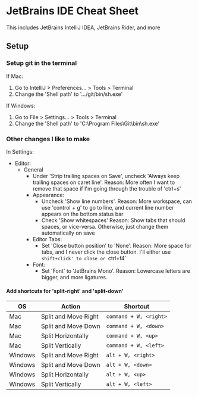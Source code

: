 # JetBrains IDE Cheat Sheet
This includes JetBrains IntelliJ IDEA, JetBrains Rider, and more


## Setup

### Setup git in the terminal
If Mac:
1. Go to IntelliJ > Preferences... > Tools > Terminal
2. Change the 'Shell path' to '.../git/bin/sh.exe'

If Windows:
1. Go to File > Settings... > Tools > Terminal
2. Change the 'Shell path' to 'C:\Program Files\Git\bin\sh.exe'


### Other changes I like to make

In Settings:
- Editor:
    - General
        - Under 'Strip trailing spaces on Save', uncheck 'Always keep trailing spaces on caret line'. Reason: More often I want to remove that space if I'm going through the trouble of 'ctrl+s'
        - Appearance:
            - Uncheck 'Show line numbers'. Reason: More workspace, can use 'control + g' to go to line, and current line number appears on the bottom status bar
            - Check 'Show whitespaces' Reason: Show tabs that should spaces, or vice-versa. Otherwise, just change them automatically on save
        - Editor Tabs:
            - Set 'Close button position' to 'None'. Reason: More space for tabs, and I never click the close button. I'll either use `shift+click' to close or `ctrl+f4`
        - Font:
            - Set 'Font' to 'JetBrains Mono'. Reason: Lowercase letters are bigger, and more ligatures.


#### Add shortcuts for 'split-right' and 'split-down'

| OS      | Action                | Shortcut                 |
| ------- | --------------------- | ------------------------ |
| Mac     | Split and Move Right  | `command + W, <right>`   | 
| Mac     | Split and Move Down   | `command + W, <down>`    | 
| Mac     | Split Horizontally    | `command + W, <up>`      | 
| Mac     | Split Vertically      | `command + W, <left>`    |
| Windows | Split and Move Right  | `alt + W, <right>`       | 
| Windows | Split and Move Down   | `alt + W, <down>`        | 
| Windows | Split Horizontally    | `alt + W, <up>`          | 
| Windows | Split Vertically      | `alt + W, <left>`        |
